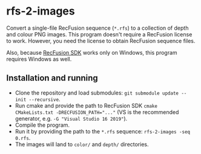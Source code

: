 # rfs-2-images

Convert a single-file RecFusion sequence (`*.rfs`) to a collection of depth and colour PNG images. This program doesn't require a RecFusion license to work. However, you need the license to obtain RecFusion sequence files.

Also, because [RecFusion SDK](https://www.recfusion.net/documentation/index.html) works only on Windows, this program requires Windows as well.

## Installation and running

* Clone the repository and load submodules: `git submodule update --init --recursive`.
* Run cmake and provide the path to RecFusion SDK `cmake CMakeLists.txt -DRECFUSION_PATH="..."` (VS is the recommended generator, e.g. `-G "Visual Studio 16 2019"`).
* Compile the program.
* Run it by providing the path to the `*.rfs` sequence: `rfs-2-images -seq 0.rfs`.
* The images will land to `color/` and `depth/` directories.
